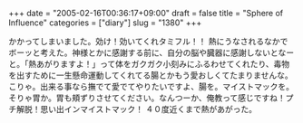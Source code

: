 +++
date = "2005-02-16T00:36:17+09:00"
draft = false
title = "Sphere of Influence"
categories = ["diary"]
slug = "1380"
+++

かかってしまいました。効け！効いてくれタミフル！！
熱にうなされるなかでボーッと考えた。神様とかに感謝する前に、自分の脳や臓器に感謝しないとなーと。「熱あがりますよ！」って体をガクガク小刻みにふるわせてくれたり、毒物を出すために一生懸命運動してくれてる腸とかもう愛おしくてたまりませんな。こりゃ。出来る事なら撫でて愛でてやりたいですよ、腸を。マイストマックを。そりゃ胃か。胃も頬ずりさせてください。なんつーか、俺教って感じですね！プチ解脱！思い出インマイストマック！
４０度近くまで熱があがった。
